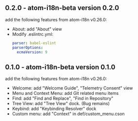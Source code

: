 

## 0.2.0 - atom-i18n-beta version 0.2.0

add the following features from atom-i18n v0.26.0:

- About: add "About" view
- Modify .eslintrc.yml:
    ```yaml
    parser: babel-eslint
    parserOptions:
      ecmaVersion: 9
    ```

## 0.1.0 - atom-i18n-beta version 0.1.0

add the following features from atom-i18n v0.26.0:

- Welcome: add "Welcome Guide", "Telemetry Consent" view
- Menu and Context Menu: add Git related menu items
- Find: add "Find and Replace", "Find in Repository"
- Tree View: add "Tree View" dock. (Bug remains)
- Keybind: add "Keybinding Resolver" dock
- Custom menu: add "Context" in def/custom_menu.cson

